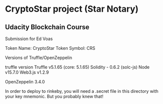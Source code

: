 # CryptoStar project (Star Notary)
## Udacity Blockchain Course
Submission for Ed Voas

Token Name: CryptoStar
Token Symbol: CRS

Versions of Truffle/OpenZeppelin

truffle version
Truffle v5.1.65 (core: 5.1.65)
Solidity - 0.6.2 (solc-js)
Node v15.7.0
Web3.js v1.2.9

OpenZeppelin 3.4.0

In order to deploy to rinkeby, you will need a .secret file in this directory with your key mnemonic. But you probably knew that!